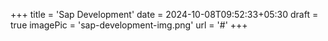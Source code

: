 +++
title = 'Sap Development'
date = 2024-10-08T09:52:33+05:30
draft = true
imagePic = 'sap-development-img.png'
url = '#'
+++